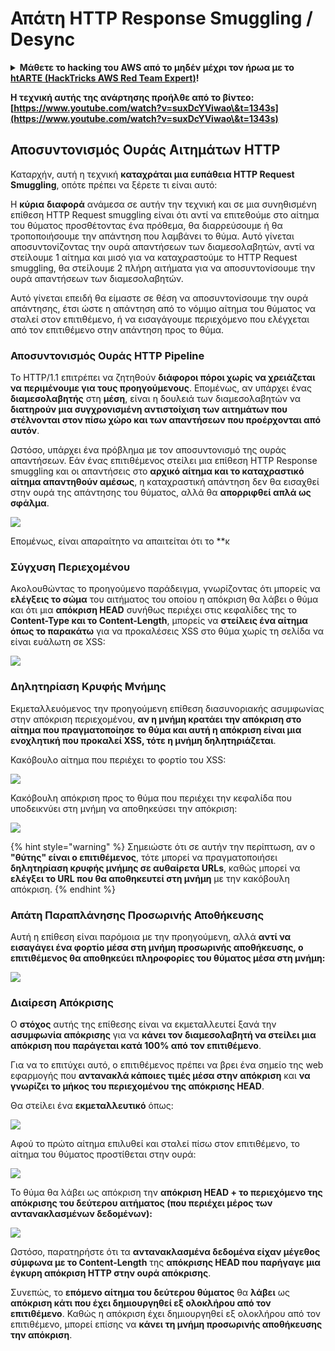 # Απάτη HTTP Response Smuggling / Desync

<details>

<summary><strong>Μάθετε το hacking του AWS από το μηδέν μέχρι τον ήρωα με το</strong> <a href="https://training.hacktricks.xyz/courses/arte"><strong>htARTE (HackTricks AWS Red Team Expert)</strong></a><strong>!</strong></summary>

Άλλοι τρόποι υποστήριξης του HackTricks:

* Εάν θέλετε να δείτε την **εταιρεία σας να διαφημίζεται στο HackTricks** ή να **κατεβάσετε το HackTricks σε μορφή PDF**, ελέγξτε τα [**ΣΧΕΔΙΑ ΣΥΝΔΡΟΜΗΣ**](https://github.com/sponsors/carlospolop)!
* Αποκτήστε το [**επίσημο PEASS & HackTricks swag**](https://peass.creator-spring.com)
* Ανακαλύψτε [**την Οικογένεια PEASS**](https://opensea.io/collection/the-peass-family), τη συλλογή μας από αποκλειστικά [**NFTs**](https://opensea.io/collection/the-peass-family)
* **Εγγραφείτε** στην 💬 [**ομάδα Discord**](https://discord.gg/hRep4RUj7f) ή στην [**ομάδα telegram**](https://t.me/peass) ή **ακολουθήστε** μας στο **Twitter** 🐦 [**@carlospolopm**](https://twitter.com/hacktricks_live)**.**
* **Μοιραστείτε τα κόλπα σας στο hacking υποβάλλοντας PRs** στα αποθετήρια [**HackTricks**](https://github.com/carlospolop/hacktricks) και [**HackTricks Cloud**](https://github.com/carlospolop/hacktricks-cloud) στο github.

</details>

**Η τεχνική αυτής της ανάρτησης προήλθε από το βίντεο: [https://www.youtube.com/watch?v=suxDcYViwao\&t=1343s](https://www.youtube.com/watch?v=suxDcYViwao\&t=1343s)**


## Αποσυντονισμός Ουράς Αιτημάτων HTTP

Καταρχήν, αυτή η τεχνική **καταχράται μια ευπάθεια HTTP Request Smuggling**, οπότε πρέπει να ξέρετε τι είναι αυτό:

Η **κύρια** **διαφορά** ανάμεσα σε αυτήν την τεχνική και σε μια συνηθισμένη επίθεση HTTP Request smuggling είναι ότι αντί να επιτεθούμε στο αίτημα του θύματος προσθέτοντας ένα πρόθεμα, θα διαρρεύσουμε ή θα τροποποιήσουμε την απάντηση που λαμβάνει το θύμα. Αυτό γίνεται αποσυντονίζοντας την ουρά απαντήσεων των διαμεσολαβητών, αντί να στείλουμε 1 αίτημα και μισό για να καταχραστούμε το HTTP Request smuggling, θα στείλουμε 2 πλήρη αιτήματα για να αποσυντονίσουμε την ουρά απαντήσεων των διαμεσολαβητών.

Αυτό γίνεται επειδή θα είμαστε σε θέση να αποσυντονίσουμε την ουρά απάντησης, έτσι ώστε η απάντηση από το νόμιμο αίτημα του θύματος να σταλεί στον επιτιθέμενο, ή να εισαγάγουμε περιεχόμενο που ελέγχεται από τον επιτιθέμενο στην απάντηση προς το θύμα.

### Αποσυντονισμός Ουράς HTTP Pipeline

Το HTTP/1.1 επιτρέπει να ζητηθούν **διάφοροι πόροι χωρίς να χρειάζεται να περιμένουμε για τους προηγούμενους**. Επομένως, αν υπάρχει ένας **διαμεσολαβητής** στη **μέση**, είναι η δουλειά των διαμεσολαβητών να **διατηρούν μια συγχρονισμένη αντιστοίχιση των αιτημάτων που στέλνονται στον πίσω χώρο και των απαντήσεων που προέρχονται από αυτόν**.

Ωστόσο, υπάρχει ένα πρόβλημα με τον αποσυντονισμό της ουράς απαντήσεων. Εάν ένας επιτιθέμενος στείλει μια επίθεση HTTP Response smuggling και οι απαντήσεις στο **αρχικό αίτημα και το καταχραστικό αίτημα απαντηθούν αμέσως**, η καταχραστική απάντηση δεν θα εισαχθεί στην ουρά της απάντησης του θύματος, αλλά θα **απορριφθεί απλά ως σφάλμα**.

![](<../.gitbook/assets/image (635) (1) (1) (1).png>)

Επομένως, είναι απαραίτητο να απαιτείται ότι το **κ
### Σύγχυση Περιεχομένου

Ακολουθώντας το προηγούμενο παράδειγμα, γνωρίζοντας ότι μπορείς να **ελέγξεις το σώμα** του αιτήματος του οποίου η απόκριση θα λάβει ο θύμα και ότι μια **απόκριση HEAD** συνήθως περιέχει στις κεφαλίδες της το **Content-Type και το Content-Length**, μπορείς να **στείλεις ένα αίτημα όπως το παρακάτω** για να προκαλέσεις XSS στο θύμα χωρίς τη σελίδα να είναι ευάλωτη σε XSS:

![](<../.gitbook/assets/image (654) (1) (1) (1) (1).png>)

### Δηλητηρίαση Κρυφής Μνήμης

Εκμεταλλευόμενος την προηγούμενη επίθεση διασυνοριακής ασυμφωνίας στην απόκριση περιεχομένου, **αν η μνήμη κρατάει την απόκριση στο αίτημα που πραγματοποίησε το θύμα και αυτή η απόκριση είναι μια ενοχλητική που προκαλεί XSS, τότε η μνήμη δηλητηριάζεται**.

Κακόβουλο αίτημα που περιέχει το φορτίο του XSS:

![](<../.gitbook/assets/image (644) (1).png>)

Κακόβουλη απόκριση προς το θύμα που περιέχει την κεφαλίδα που υποδεικνύει στη μνήμη να αποθηκεύσει την απόκριση:

![](<../.gitbook/assets/image (629) (1).png>)

{% hint style="warning" %}
Σημειώστε ότι σε αυτήν την περίπτωση, αν ο **"θύτης" είναι ο επιτιθέμενος**, τότε μπορεί να πραγματοποιήσει **δηλητηρίαση κρυφής μνήμης σε αυθαίρετα URLs**, καθώς μπορεί να **ελέγξει το URL που θα αποθηκευτεί στη μνήμη** με την κακόβουλη απόκριση.
{% endhint %}

### Απάτη Παραπλάνησης Προσωρινής Αποθήκευσης

Αυτή η επίθεση είναι παρόμοια με την προηγούμενη, αλλά **αντί να εισαγάγει ένα φορτίο μέσα στη μνήμη προσωρινής αποθήκευσης, ο επιτιθέμενος θα αποθηκεύει πληροφορίες του θύματος μέσα στη μνήμη:**

![](<../.gitbook/assets/image (643) (1) (1).png>)

### Διαίρεση Απόκρισης

Ο **στόχος** αυτής της επίθεσης είναι να εκμεταλλευτεί ξανά την **ασυμφωνία απόκρισης** για να **κάνει τον διαμεσολαβητή να στείλει μια απόκριση που παράγεται κατά 100% από τον επιτιθέμενο**.

Για να το επιτύχει αυτό, ο επιτιθέμενος πρέπει να βρει ένα σημείο της web εφαρμογής που **αντανακλά κάποιες τιμές μέσα στην απόκριση** και **να γνωρίζει το μήκος του περιεχομένου της απόκρισης HEAD**.

Θα στείλει ένα **εκμεταλλευτικό** όπως:

![](<../.gitbook/assets/image (649) (1) (1) (1).png>)

Αφού το πρώτο αίτημα επιλυθεί και σταλεί πίσω στον επιτιθέμενο, το αίτημα του θύματος προστίθεται στην ουρά:

![](<../.gitbook/assets/image (661) (1) (1) (1).png>)

Το θύμα θα λάβει ως απόκριση την **απόκριση HEAD + το περιεχόμενο της απόκρισης του δεύτερου αιτήματος (που περιέχει μέρος των αντανακλασμένων δεδομένων):**

![](<../.gitbook/assets/image (633) (1).png>)

Ωστόσο, παρατηρήστε ότι τα **αντανακλασμένα δεδομένα είχαν μέγεθος σύμφωνα με το Content-Length** της **απόκρισης HEAD που παρήγαγε μια έγκυρη απόκριση HTTP στην ουρά απόκρισης**.

Συνεπώς, το **επόμενο αίτημα του δεύτερου θύματος** θα **λάβει** ως **απόκριση κάτι που έχει δημιουργηθεί εξ ολοκλήρου από τον επιτιθέμενο**. Καθώς η απόκριση έχει δημιουργηθεί εξ ολοκλήρου από τον επιτιθέμενο, μπορεί επίσης να **κάνει τη μνήμη προσωρινής αποθήκευσης την απόκριση**.
